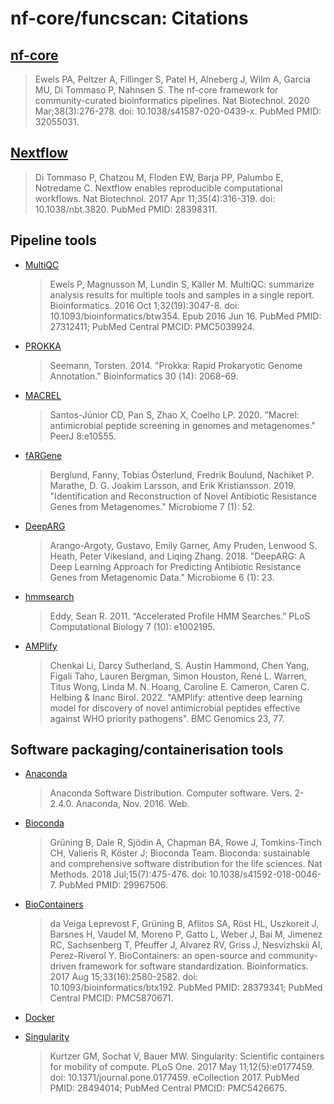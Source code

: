# nf-core/funcscan: Citations

## [nf-core](https://pubmed.ncbi.nlm.nih.gov/32055031/)

> Ewels PA, Peltzer A, Fillinger S, Patel H, Alneberg J, Wilm A, Garcia MU, Di Tommaso P, Nahnsen S. The nf-core framework for community-curated bioinformatics pipelines. Nat Biotechnol. 2020 Mar;38(3):276-278. doi: 10.1038/s41587-020-0439-x. PubMed PMID: 32055031.

## [Nextflow](https://pubmed.ncbi.nlm.nih.gov/28398311/)

> Di Tommaso P, Chatzou M, Floden EW, Barja PP, Palumbo E, Notredame C. Nextflow enables reproducible computational workflows. Nat Biotechnol. 2017 Apr 11;35(4):316-319. doi: 10.1038/nbt.3820. PubMed PMID: 28398311.

## Pipeline tools

- [MultiQC](https://pubmed.ncbi.nlm.nih.gov/27312411/)
  > Ewels P, Magnusson M, Lundin S, Käller M. MultiQC: summarize analysis results for multiple tools and samples in a single report. Bioinformatics. 2016 Oct 1;32(19):3047-8. doi: 10.1093/bioinformatics/btw354. Epub 2016 Jun 16. PubMed PMID: 27312411; PubMed Central PMCID: PMC5039924.

* [PROKKA](https://doi.org/10.1093/bioinformatics/btu153)

  > Seemann, Torsten. 2014. "Prokka: Rapid Prokaryotic Genome Annotation." Bioinformatics 30 (14): 2068–69.

* [MACREL](https://doi.org/10.7717/peerj.10555)

  > Santos-Júnior CD, Pan S, Zhao X, Coelho LP. 2020. "Macrel: antimicrobial peptide screening in genomes and metagenomes." PeerJ 8:e10555.

* [fARGene](https://doi.org/10.1186/s40168-019-0670-1)

  > Berglund, Fanny, Tobias Österlund, Fredrik Boulund, Nachiket P. Marathe, D. G. Joakim Larsson, and Erik Kristiansson. 2019. "Identification and Reconstruction of Novel Antibiotic Resistance Genes from Metagenomes." Microbiome 7 (1): 52.

* [DeepARG](https://doi.org/10.1186/s40168-018-0401-z)

  > Arango-Argoty, Gustavo, Emily Garner, Amy Pruden, Lenwood S. Heath, Peter Vikesland, and Liqing Zhang. 2018. "DeepARG: A Deep Learning Approach for Predicting Antibiotic Resistance Genes from Metagenomic Data." Microbiome 6 (1): 23.

* [hmmsearch](https://doi.org/10.1371/journal.pcbi.1002195.)
  > Eddy, Sean R. 2011. “Accelerated Profile HMM Searches.” PLoS Computational Biology 7 (10): e1002195.

* [AMPlify](https://doi.org/10.1186/s12864-022-08310-4)
  > Chenkai Li, Darcy Sutherland, S. Austin Hammond, Chen Yang, Figali Taho, Lauren Bergman, Simon Houston, René L. Warren, Titus Wong, Linda M. N. Hoang, Caroline E. Cameron, Caren C. Helbing & Inanc Birol. 2022. "AMPlify: attentive deep learning model for discovery of novel antimicrobial peptides effective against WHO priority pathogens". BMC Genomics 23, 77.

## Software packaging/containerisation tools

- [Anaconda](https://anaconda.com)

  > Anaconda Software Distribution. Computer software. Vers. 2-2.4.0. Anaconda, Nov. 2016. Web.

- [Bioconda](https://pubmed.ncbi.nlm.nih.gov/29967506/)

  > Grüning B, Dale R, Sjödin A, Chapman BA, Rowe J, Tomkins-Tinch CH, Valieris R, Köster J; Bioconda Team. Bioconda: sustainable and comprehensive software distribution for the life sciences. Nat Methods. 2018 Jul;15(7):475-476. doi: 10.1038/s41592-018-0046-7. PubMed PMID: 29967506.

- [BioContainers](https://pubmed.ncbi.nlm.nih.gov/28379341/)

  > da Veiga Leprevost F, Grüning B, Aflitos SA, Röst HL, Uszkoreit J, Barsnes H, Vaudel M, Moreno P, Gatto L, Weber J, Bai M, Jimenez RC, Sachsenberg T, Pfeuffer J, Alvarez RV, Griss J, Nesvizhskii AI, Perez-Riverol Y. BioContainers: an open-source and community-driven framework for software standardization. Bioinformatics. 2017 Aug 15;33(16):2580-2582. doi: 10.1093/bioinformatics/btx192. PubMed PMID: 28379341; PubMed Central PMCID: PMC5870671.

- [Docker](https://dl.acm.org/doi/10.5555/2600239.2600241)

- [Singularity](https://pubmed.ncbi.nlm.nih.gov/28494014/)
  > Kurtzer GM, Sochat V, Bauer MW. Singularity: Scientific containers for mobility of compute. PLoS One. 2017 May 11;12(5):e0177459. doi: 10.1371/journal.pone.0177459. eCollection 2017. PubMed PMID: 28494014; PubMed Central PMCID: PMC5426675.
